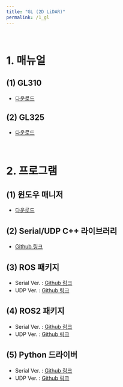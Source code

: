 ```yaml
---
title: "GL (2D LiDAR)"
permalink: /1_gl
---
```


<br/>




# 1. 매뉴얼

## (1) GL310

- [다운로드](https://www.dropbox.com/s/q3z8vhva7igg3jx/SOSLAB14DE_KR_G_GL%20Series_GL-310_User_Manual.pdf?dl=0)

## (2) GL325

- [다운로드](https://www.dropbox.com/s/j5ui2al1sg0ypob/SOSLAB14DE_KR_G_GL%20Series_GL-325_User_Manual.pdf?dl=0)

<br/>




# 2. 프로그램

## (1) 윈도우 매니저

- [다운로드](https://www.dropbox.com/s/pgb73y6f1u52pc6/211022_LiDAR%20GL%20Manager.zip?dl=0)

## (2) Serial/UDP C++ 라이브러리

- [Github 링크](https://github.com/soslab-msd2/gl_driver_libraries)

## (3) ROS 패키지

- Serial Ver. : [Github 링크](https://github.com/soslab-msd2/gl_ros_driver)
- UDP Ver. : [Github 링크](https://github.com/soslab-msd2/gl_ros_driver_udp)

## (4) ROS2 패키지

- Serial Ver. : [Github 링크](https://github.com/soslab-msd2/gl_ros2_driver)
- UDP Ver. : [Github 링크](https://github.com/soslab-msd2/gl_ros2_driver_udp)

## (5) Python 드라이버

- Serial Ver. : [Github 링크](https://github.com/soslab-msd2/gl_python_driver)
- UDP Ver. : [Github 링크](https://github.com/soslab-msd2/gl_python_driver_udp)

